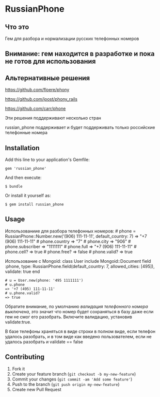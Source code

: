 # RussianPhone

## Что это

Гем для разбора и нормализации русских телефонных номеров

## Внимание: гем находится в разработке и пока не готов для использования

## Альтернативные решения

https://github.com/floere/phony

https://github.com/joost/phony_rails

https://github.com/carr/phone

Эти решения поддерживают несколько стран

russian_phone поддерживает и будет поддерживать только российские телефонные номера

## Installation

Add this line to your application's Gemfile:

    gem 'russian_phone'

And then execute:

    $ bundle

Or install it yourself as:

    $ gem install russian_phone

## Usage

Использованиие для разбора телефонных номеров:
    # phone = RussianPhone::Number.new('(906) 111-11-11', default_country: 7)
    => "+7 (906) 111-11-11"
    # phone.country
    => "7"
    # phone.city
    => "906"
    # phone.subscriber
    => "1111111"
    # phone.full
    => "+7 (906) 111-11-11"
    # phone.cell?
    => true
    # phone.free?
    => false
    # phone.valid?
    => true

Использование с Mongoid:
    class User
        include Mongoid::Document
        field :phone, type: RussianPhone.field(default_country: 7, allowed_cities: [495]), validate: true
    end

    # u = User.new(phone: '495 1111111')
    # u.phone
    => '+7 (495) 111-11-11'
    # u.phone.valid?
    => true
    
Обратите внимание, по умолчанию *валидация телефонного номера выключена*, это значит что номер будет
сохраняться в базу даже если гем не смог его разобрать. Включите валидацию, установив validate:true.

В базе телефоны храняться в виде строки в полном виде, если телефон удалось разобрать, и в том виде как
введено пользователем, если не удалось разобрать и validate == false

## Contributing

1. Fork it
2. Create your feature branch (`git checkout -b my-new-feature`)
3. Commit your changes (`git commit -am 'Add some feature'`)
4. Push to the branch (`git push origin my-new-feature`)
5. Create new Pull Request
